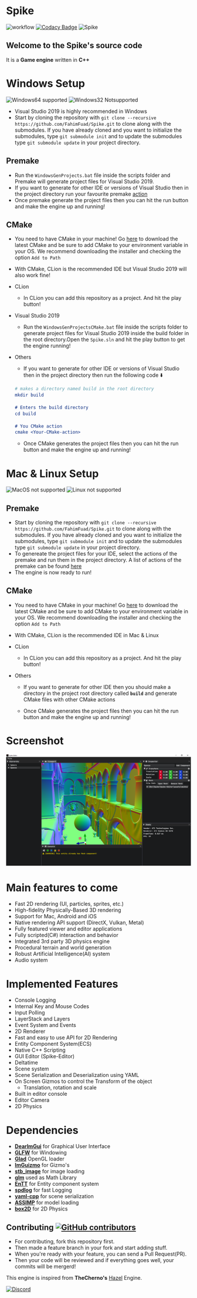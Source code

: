 
# Spike

![workflow](https://github.com/FahimFuad/Spike/workflows/build/badge.svg)
[![Codacy Badge](https://app.codacy.com/project/badge/Grade/742fb18d76ca40c691137d01cfbc7c8a)](https://www.codacy.com/gh/FahimFuad/Spike/dashboard?utm_source=github.com&amp;utm_medium=referral&amp;utm_content=FahimFuad/Spike&amp;utm_campaign=Badge_Grade)
![Spike](Resources/Branding/SpikeLarge.png)

## Welcome to the **Spike**'s source code

It is a **Game engine** written in **C++**

# Windows Setup

![Windows64 supported](https://img.shields.io/badge/Windows64-Supported-green.svg)
![Windows32 Notsupported](https://img.shields.io/badge/Windows32-NotSupported-red.svg)

- Visual Studio 2019 is highly recommended in Windows
- Start by cloning the repository with `git clone --recursive https://github.com/FahimFuad/Spike.git` to clone along with the submodules. If you have already cloned and you want to initialize the submodules, type `git submodule init` and to update the submodules type `git submodule update` in your project directory.

## Premake

- Run the `WindowsGenProjects.bat` file inside the scripts folder and Premake will generate project files for Visual Studio 2019.
- If you want to generate for other IDE or versions of Visual Studio then in the project directory run your favourite premake [action](https://github.com/premake/premake-core/wiki/Using-Premake#using-premake-to-generate-project-files)
- Once premake generate the project files then you can hit the run button and make the engine up and running!

## CMake

- You need to have CMake in your machine! Go [here](https://cmake.org/download/) to download the latest CMake and be sure to add CMake to your environment variable in your OS. We recommend downloading the installer and checking the option `Add to Path`
- With CMake, CLion is the recommended IDE but Visual Studio 2019 will also work fine!

- CLion
  - In CLion you can add this repository as a project. And hit the play button!

- Visual Studio 2019
  - Run the `WindowsGenProjectsCMake.bat` file inside the scripts folder to generate project files for Visual Studio 2019 inside the build folder in the root directory.Open the `Spike.sln` and hit the play button to get the engine running!

- Others

  - If you want to generate for other IDE or versions of Visual Studio then in the project directory then run the following code :arrow_down:

  ```cmake
  # makes a directory named build in the root directory
  mkdir build

  # Enters the build directory
  cd build

  # You CMake action
  cmake <Your-CMake-action>
  ```

  - Once CMake generates the project files then you can hit the run button and make the engine up and running!

# Mac & Linux Setup

![MacOS not supported](https://img.shields.io/badge/MacOS-NotSupported-red.svg)
![Linux not supported](https://img.shields.io/badge/Linux-NotSupported-red.svg)

## Premake

- Start by cloning the repository with `git clone --recursive https://github.com/FahimFuad/Spike.git` to clone along with the submodules. If you have already cloned and you want to initialize the submodules, type `git submodule init` and to update the submodules type `git submodule update` in your project directory.
- To genereate the project files for your IDE, select the actions of the premake and run them in the project directory. A list of actions of the premake can be found [here](https://github.com/premake/premake-core/wiki/Using-Premake#using-premake-to-generate-project-files)
- The engine is now ready to run!

## CMake

- You need to have CMake in your machine! Go [here](https://cmake.org/download/) to download the latest CMake and be sure to add CMake to your environment variable in your OS. We recommend downloading the installer and checking the option `Add to Path`
- With CMake, CLion is the recommended IDE in Mac & Linux

- CLion
  - In CLion you can add this repository as a project. And hit the play button!

- Others
  - If you want to generate for other IDE then you should make a directory in the project root directory called **`build`** and generate CMake files with other CMake actions

  - Once CMake generates the project files then you can hit the run button and make the engine up and running!

# Screenshot

![Spike](Resources/Screenshots/Demo.png)

# Main features to come

- Fast 2D rendering (UI, particles, sprites, etc.)
- High-fidelity Physically-Based 3D rendering
- Support for Mac, Android and iOS
- Native rendering API support (DirectX, Vulkan, Metal)
- Fully featured viewer and editor applications
- Fully scripted(C#) interaction and behavior
- Integrated 3rd party 3D physics engine
- Procedural terrain and world generation
- Robust Artificial Intelligence(AI) system
- Audio system

# Implemented Features

- Console Logging
- Internal Key and Mouse Codes
- Input Polling
- LayerStack and Layers
- Event System and Events
- 2D Renderer
- Fast and easy to use API for 2D Rendering
- Entity Component System(ECS)
- Native C++ Scripting
- GUI Editor (Spike-Editor)
- Deltatime
- Scene system
- Scene Serialization and Deserialization using YAML
- On Screen Gizmos to control the Transform of the object
  - Translation, rotation and scale
- Built in editor console
- Editor Camera
- 2D Physics

# Dependencies

- **[DearImGui](https://github.com/FahimFuad/imgui)** for Graphical User Interface
- **[GLFW](https://github.com/FahimFuad/glfw)** for Windowing
- **[Glad](https://github.com/Dav1dde/glad)** OpenGL loader
- **[ImGuizmo](https://github.com/FahimFuad/ImGuizmo)** for Gizmo's
- **[stb_image](https://github.com/nothings/stb/blob/master/stb_image.h)** for image loading
- **[glm](https://github.com/g-truc/glm)** used as Math Library
- **[EnTT](https://github.com/skypjack/entt)** for Entity component system
- **[spdlog](https://github.com/gabime/spdlog)** for fast Logging
- **[yaml-cpp](https://github.com/FahimFuad/yaml-cpp)** for scene serialization
- **[ASSIMP](https://github.com/FahimFuad/assimp)** for model loading
- **[box2D](https://github.com/FahimFuad/box2d)** for 2D Physics

## Contributing [![GitHub contributors](https://img.shields.io/github/contributors/FahimFuad/Spike.svg)](https://GitHub.com/FahimFuad/Spike/graphs/contributors/)

- For contributing, fork this repository first.
- Then made a feature branch in your fork and start adding stuff.
- When you're ready with your feature, you can send a Pull Request(PR).
- Then your code will be reviewed and if everything goes well, your commits will be mergerd!

This engine is inspired from **TheCherno's** [Hazel](https://github.com/TheCherno/Hazel) Engine.

[![Discord](https://img.shields.io/badge/SpikeEngine--red.svg?style=social&logo=discord)](https://discord.gg/QugaNbUPzb)
